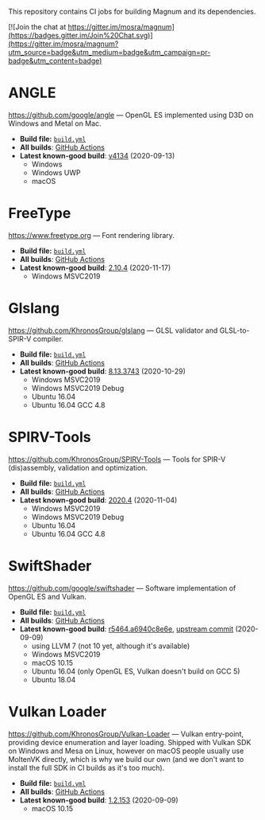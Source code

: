 This repository contains CI jobs for building Magnum and its dependencies.

[![Join the chat at https://gitter.im/mosra/magnum](https://badges.gitter.im/Join%20Chat.svg)](https://gitter.im/mosra/magnum?utm_source=badge&utm_medium=badge&utm_campaign=pr-badge&utm_content=badge)

ANGLE
=====

https://github.com/google/angle — OpenGL ES implemented using D3D on Windows
and Metal on Mac.

-   **Build file:** [`build.yml`](https://github.com/mosra/magnum-ci/blob/angle/.github/workflows/build.yml)
-   **All builds**: [GitHub Actions](https://github.com/mosra/magnum-ci/actions?query=workflow%3ASwiftShader)
-   **Latest known-good build**: [v4134](https://github.com/mosra/magnum-ci/actions/runs/252324081) (2020-09-13)
    -   Windows
    -   Windows UWP
    -   macOS

FreeType
========

https://www.freetype.org — Font rendering library.

-   **Build file:** [`build.yml`](https://github.com/mosra/magnum-ci/blob/freetype/.github/workflows/build.yml)
-   **All builds**: [GitHub Actions](https://github.com/mosra/magnum-ci/actions?query=workflow%3AFreeType)
-   **Latest known-good build**: [2.10.4](https://github.com/mosra/magnum-ci/actions/runs/368641890) (2020-11-17)
    -   Windows MSVC2019

Glslang
=======

https://github.com/KhronosGroup/glslang — GLSL validator and GLSL-to-SPIR-V
compiler.

-   **Build file:** [`build.yml`](https://github.com/mosra/magnum-ci/blob/glslang/.github/workflows/build.yml)
-   **All builds**: [GitHub Actions](https://github.com/mosra/magnum-ci/actions?query=workflow%3AGlslang)
-   **Latest known-good build**: [8.13.3743](https://github.com/mosra/magnum-ci/actions/runs/335427690) (2020-10-29)
    -   Windows MSVC2019
    -   Windows MSVC2019 Debug
    -   Ubuntu 16.04
    -   Ubuntu 16.04 GCC 4.8

SPIRV-Tools
===========

https://github.com/KhronosGroup/SPIRV-Tools — Tools for SPIR-V (dis)assembly,
validation and optimization.

-   **Build file:** [`build.yml`](https://github.com/mosra/magnum-ci/blob/spirv-tools/.github/workflows/build.yml)
-   **All builds**: [GitHub Actions](https://github.com/mosra/magnum-ci/actions?query=workflow%3ASPIRV-Tools)
-   **Latest known-good build**: [2020.4](https://github.com/mosra/magnum-ci/actions/runs/345798119) (2020-11-04)
    -   Windows MSVC2019
    -   Windows MSVC2019 Debug
    -   Ubuntu 16.04
    -   Ubuntu 16.04 GCC 4.8

SwiftShader
===========

https://github.com/google/swiftshader — Software implementation of OpenGL ES
and Vulkan.

-   **Build file:** [`build.yml`](https://github.com/mosra/magnum-ci/blob/swiftshader/.github/workflows/build.yml)
-   **All builds**: [GitHub Actions](https://github.com/mosra/magnum-ci/actions?query=workflow%3ASwiftShader)
-   **Latest known-good build**: [r5464.a6940c8e6e](https://github.com/mosra/magnum-ci/actions/runs/251407425), [upstream commit](https://github.com/google/swiftshader/commit/a6940c8e6e) (2020-09-09)
    -   using LLVM 7 (not 10 yet, although it's available)
    -   Windows MSVC2019
    -   macOS 10.15
    -   Ubuntu 16.04 (only OpenGL ES, Vulkan doesn't build on GCC 5)
    -   Ubuntu 18.04

Vulkan Loader
=============

https://github.com/KhronosGroup/Vulkan-Loader — Vulkan entry-point, providing
device enumeration and layer loading. Shipped with Vulkan SDK on Windows and
Mesa on Linux, however on macOS people usually use MoltenVK directly, which is
why we build our own (and we don't want to install the full SDK in CI builds as
it's too much).

-   **Build file:** [`build.yml`](https://github.com/mosra/magnum-ci/blob/vulkan-loader/.github/workflows/build.yml)
-   **All builds**: [GitHub Actions](https://github.com/mosra/magnum-ci/actions?query=workflow%3A"Vulkan+Loader")
-   **Latest known-good build**: [1.2.153](https://github.com/mosra/magnum-ci/actions/runs/246455131) (2020-09-09)
    -   macOS 10.15
